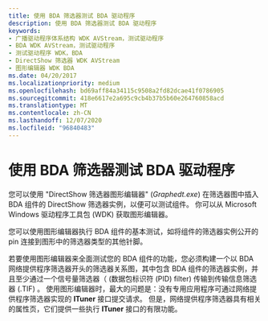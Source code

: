 ```yaml
---
title: 使用 BDA 筛选器测试 BDA 驱动程序
description: 使用 BDA 筛选器测试 BDA 驱动程序
keywords:
- 广播驱动程序体系结构 WDK AVStream，测试驱动程序
- BDA WDK AVStream，测试驱动程序
- 测试驱动程序 WDK，BDA
- DirectShow 筛选器 WDK AVStream
- 图形编辑器 WDK BDA
ms.date: 04/20/2017
ms.localizationpriority: medium
ms.openlocfilehash: bd69aff84a34115c9508a2fd82dcae41f0786905
ms.sourcegitcommit: 418e6617e2a695c9cb4b37b5b60e264760858acd
ms.translationtype: MT
ms.contentlocale: zh-CN
ms.lasthandoff: 12/07/2020
ms.locfileid: "96840483"
---
```

# <a name="testing-bda-drivers-using-bda-filters"></a>使用 BDA 筛选器测试 BDA 驱动程序





您可以使用 "DirectShow 筛选器图形编辑器" (*Graphedt.exe*) 在筛选器图中插入 BDA 组件的 DirectShow 筛选器实例，以便可以测试组件。 你可以从 Microsoft Windows 驱动程序工具包 (WDK) 获取图形编辑器。

您可以使用图形编辑器执行 BDA 组件的基本测试，如将组件的筛选器实例公开的 pin 连接到图形中的筛选器类型的其他针脚。

若要使用图形编辑器来全面测试您的 BDA 组件的功能，您必须构建一个以 BDA 网络提供程序筛选器开头的筛选器关系图，其中包含 BDA 组件的筛选器实例，并且至少通过一个信号量筛选器（ (数据包标识符 (PID) filter) 传输到传输信息筛选器 (.TIF) 。 使用图形编辑器时，最大的问题是：没有专用应用程序可通过网络提供程序筛选器实现的 **ITuner** 接口提交请求。 但是，网络提供程序筛选器具有相关的属性页，它们提供一些执行 **ITuner** 接口的有限功能。

 

 




